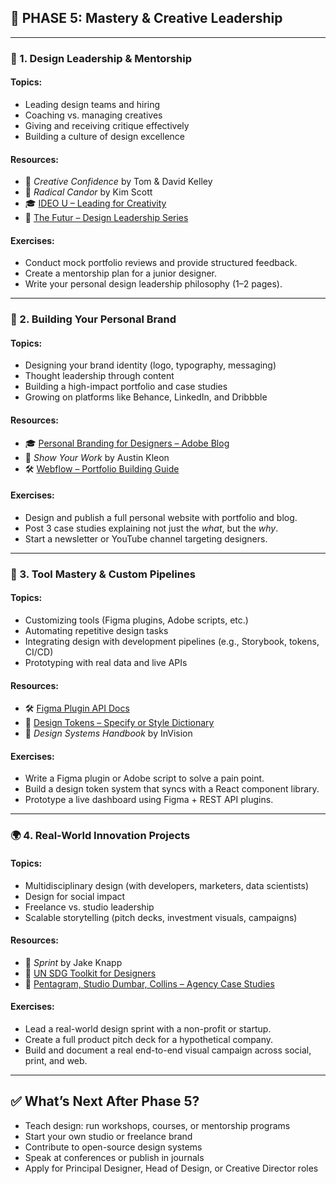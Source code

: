 ## 👑 PHASE 5: Mastery & Creative Leadership

---

### 🧠 1. Design Leadership & Mentorship

#### Topics:

* Leading design teams and hiring
* Coaching vs. managing creatives
* Giving and receiving critique effectively
* Building a culture of design excellence

#### Resources:

* 📘 *Creative Confidence* by Tom & David Kelley
* 📘 *Radical Candor* by Kim Scott
* 🎓 [IDEO U – Leading for Creativity](https://www.ideou.com/products/leading-for-creativity)
* 🎥 [The Futur – Design Leadership Series](https://www.youtube.com/c/thefuturishere)

#### Exercises:

* Conduct mock portfolio reviews and provide structured feedback.
* Create a mentorship plan for a junior designer.
* Write your personal design leadership philosophy (1–2 pages).

---

### 🧱 2. Building Your Personal Brand

#### Topics:

* Designing your brand identity (logo, typography, messaging)
* Thought leadership through content
* Building a high-impact portfolio and case studies
* Growing on platforms like Behance, LinkedIn, and Dribbble

#### Resources:

* 🎓 [Personal Branding for Designers – Adobe Blog](https://blog.adobe.com/en/publish/2019/07/03/building-your-brand-as-a-creative)
* 📘 *Show Your Work* by Austin Kleon
* 🛠️ [Webflow – Portfolio Building Guide](https://university.webflow.com/lesson/portfolio-site)

#### Exercises:

* Design and publish a full personal website with portfolio and blog.
* Post 3 case studies explaining not just the *what*, but the *why*.
* Start a newsletter or YouTube channel targeting designers.

---

### 🧰 3. Tool Mastery & Custom Pipelines

#### Topics:

* Customizing tools (Figma plugins, Adobe scripts, etc.)
* Automating repetitive design tasks
* Integrating design with development pipelines (e.g., Storybook, tokens, CI/CD)
* Prototyping with real data and live APIs

#### Resources:

* 🛠️ [Figma Plugin API Docs](https://www.figma.com/plugin-docs/intro/)
* 🎥 [Design Tokens – Specify or Style Dictionary](https://style-dictionary.com/)
* 📘 *Design Systems Handbook* by InVision

#### Exercises:

* Write a Figma plugin or Adobe script to solve a pain point.
* Build a design token system that syncs with a React component library.
* Prototype a live dashboard using Figma + REST API plugins.

---

### 🌍 4. Real-World Innovation Projects

#### Topics:

* Multidisciplinary design (with developers, marketers, data scientists)
* Design for social impact
* Freelance vs. studio leadership
* Scalable storytelling (pitch decks, investment visuals, campaigns)

#### Resources:

* 📘 *Sprint* by Jake Knapp
* 📄 [UN SDG Toolkit for Designers](https://www.designmattersdk.dk/)
* 🎥 [Pentagram, Studio Dumbar, Collins – Agency Case Studies](https://www.youtube.com/c/itsnicethat)

#### Exercises:

* Lead a real-world design sprint with a non-profit or startup.
* Create a full product pitch deck for a hypothetical company.
* Build and document a real end-to-end visual campaign across social, print, and web.

---

## ✅ What’s Next After Phase 5?

* Teach design: run workshops, courses, or mentorship programs
* Start your own studio or freelance brand
* Contribute to open-source design systems
* Speak at conferences or publish in journals
* Apply for Principal Designer, Head of Design, or Creative Director roles
